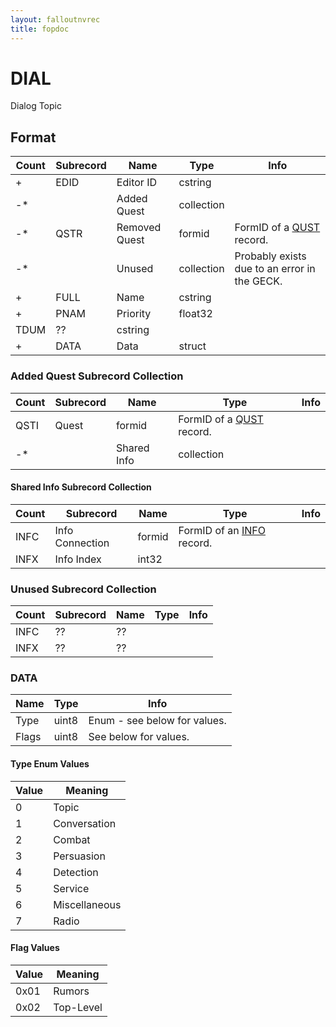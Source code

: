 ```yaml
---
layout: falloutnvrec
title: fopdoc
---
```

DIAL
====

Dialog Topic

## Format

Count | Subrecord | Name | Type | Info
------|-----------|------|------|-----
+ | EDID | Editor ID | cstring |
-* | | Added Quest | collection |
-* | QSTR | Removed Quest | formid | FormID of a [QUST](QUST.md) record.
-* | | Unused | collection | Probably exists due to an error in the GECK.
+ | FULL | Name | cstring |
+ | PNAM | Priority | float32 |
 | TDUM | ?? | cstring |
+ | DATA | Data | struct |

### Added Quest Subrecord Collection

Count | Subrecord | Name | Type | Info
------|-----------|------|------|-----
 | QSTI | Quest | formid | FormID of a [QUST](QUST.md) record.
-* | | Shared Info | collection |

#### Shared Info Subrecord Collection

Count | Subrecord | Name | Type | Info
------|-----------|------|------|-----
 | INFC | Info Connection | formid | FormID of an [INFO](INFO.md) record.
 | INFX | Info Index | int32 |

### Unused Subrecord Collection

Count | Subrecord | Name | Type | Info
------|-----------|------|------|-----
 | INFC | ?? | ?? |
 | INFX | ?? | ?? |

### DATA

Name | Type | Info
-----|------|-----
Type | uint8 | Enum - see below for values.
Flags | uint8 | See below for values.

#### Type Enum Values

Value | Meaning
------|--------
0 | Topic
1 | Conversation
2 | Combat
3 | Persuasion
4 | Detection
5 | Service
6 | Miscellaneous
7 | Radio

#### Flag Values

Value | Meaning
------|--------
0x01 | Rumors
0x02 | Top-Level

